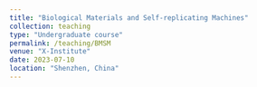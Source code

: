 ```yaml
---
title: "Biological Materials and Self-replicating Machines"
collection: teaching
type: "Undergraduate course"
permalink: /teaching/BMSM
venue: "X-Institute"
date: 2023-07-10
location: "Shenzhen, China"
---
```

